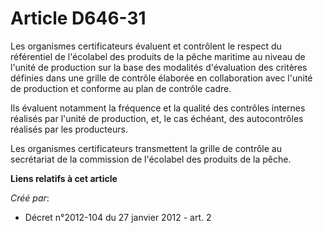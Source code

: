 # Article D646-31

Les organismes certificateurs évaluent et contrôlent le respect du référentiel de l'écolabel des produits de la pêche
maritime au niveau de l'unité de production sur la base des modalités d'évaluation des critères définies dans une grille de
contrôle élaborée en collaboration avec l'unité de production et conforme au plan de contrôle cadre. 

Ils évaluent notamment la fréquence et la qualité des contrôles internes réalisés par l'unité de production, et, le cas
échéant, des autocontrôles réalisés par les producteurs. 

Les organismes certificateurs transmettent la grille de contrôle au secrétariat de la commission de l'écolabel des produits
de la pêche.

**Liens relatifs à cet article**

_Créé par_:

  - Décret n°2012-104 du 27 janvier 2012 - art. 2
